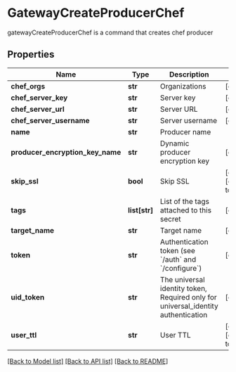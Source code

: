# GatewayCreateProducerChef

gatewayCreateProducerChef is a command that creates chef producer
## Properties
Name | Type | Description | Notes
------------ | ------------- | ------------- | -------------
**chef_orgs** | **str** | Organizations | [optional] 
**chef_server_key** | **str** | Server key | [optional] 
**chef_server_url** | **str** | Server URL | [optional] 
**chef_server_username** | **str** | Server username | [optional] 
**name** | **str** | Producer name | 
**producer_encryption_key_name** | **str** | Dynamic producer encryption key | [optional] 
**skip_ssl** | **bool** | Skip SSL | [optional] [default to True]
**tags** | **list[str]** | List of the tags attached to this secret | [optional] 
**target_name** | **str** | Target name | [optional] 
**token** | **str** | Authentication token (see &#x60;/auth&#x60; and &#x60;/configure&#x60;) | [optional] 
**uid_token** | **str** | The universal identity token, Required only for universal_identity authentication | [optional] 
**user_ttl** | **str** | User TTL | [optional] [default to '60m']

[[Back to Model list]](../README.md#documentation-for-models) [[Back to API list]](../README.md#documentation-for-api-endpoints) [[Back to README]](../README.md)


